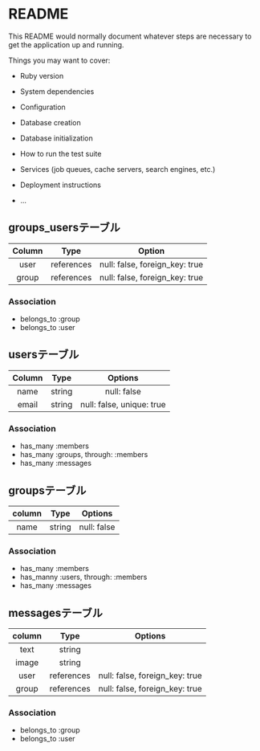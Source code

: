 # README

This README would normally document whatever steps are necessary to get the
application up and running.

Things you may want to cover:

* Ruby version

* System dependencies

* Configuration

* Database creation

* Database initialization

* How to run the test suite

* Services (job queues, cache servers, search engines, etc.)

* Deployment instructions

* ...


## groups_usersテーブル

|Column|Type|Option|
|:----:|:--:|:----:|
|user|references|null: false, foreign_key: true|
|group|references|null: false, foreign_key: true|

### Association

- belongs_to :group
- belongs_to :user


## usersテーブル

|Column|Type|Options|
|:----:|:--:|:-----:|
|name|string|null: false|
|email|string|null: false, unique: true|

### Association

- has_many :members
- has_many :groups, through: :members
- has_many :messages


## groupsテーブル

|column|Type|Options|
|:----:|:--:|:-----:|
|name|string|null: false|

### Association

- has_many :members
- has_manny :users, through: :members
- has_many :messages


## messagesテーブル

|column|Type|Options|
|:----:|:--:|:-----:|
|text|string||
|image|string|
|user|references|null: false, foreign_key: true|
|group|references|null: false, foreign_key: true|

### Association

- belongs_to :group
- belongs_to :user